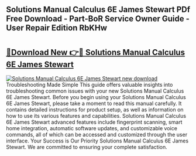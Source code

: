 ## Solutions Manual Calculus 6E James Stewart PDf Free Download - Part-BoR Service Owner Guide - User Repair Edition RbKHw

# <h2><a href="http://bc64262.oget.top/?id=Solutions+Manual+Calculus+6E+James+Stewart">🔗Download New 👉🔴 Solutions Manual Calculus 6E James Stewart</a></h2>

[![Solutions Manual Calculus 6E James Stewart new download](https://i.imgur.com/5g1atiW.png)](http://bc64262.oget.top/?id=Solutions+Manual+Calculus+6E+James+Stewart)
Troubleshooting Made Simple This guide offers valuable insights into troubleshooting common issues with your new Solutions Manual Calculus 6E James Stewart. Before you begin using your Solutions Manual Calculus 6E James Stewart, please take a moment to read this manual carefully. It contains detailed instructions for product setup, as well as information on how to use its various features and capabilities. Solutions Manual Calculus 6E James Stewart advanced features include fingerprint scanning, smart home integration, automatic software updates, and customizable voice commands, all of which can be accessed and customized through the user interface. Your Success is Our Priority Solutions Manual Calculus 6E James Stewart. We are committed to ensuring your complete satisfaction.
